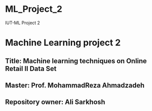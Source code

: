 # ML_Project_2

IUT-ML Project 2


# Machine Learning project 2

## Title: Machine learning techniques on Online Retail II Data Set
## Master: Prof. MohammadReza Ahmadzadeh

## Repository owner: Ali Sarkhosh
